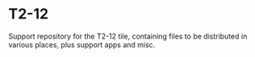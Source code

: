 # T2-12
Support repository for the T2-12 tile, containing files to be
distributed in various places, plus support apps and misc.


